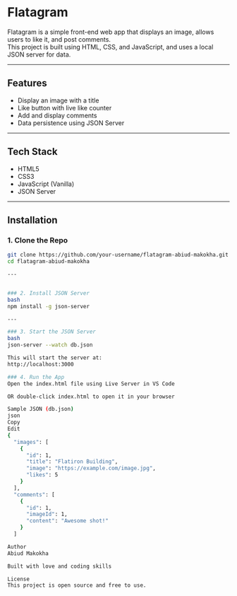 # Flatagram

Flatagram is a simple front-end web app that displays an image, allows users to like it, and post comments.  
This project is built using HTML, CSS, and JavaScript, and uses a local JSON server for data.

---

## Features

- Display an image with a title  
- Like button with live like counter  
- Add and display comments  
- Data persistence using JSON Server

---

## Tech Stack

- HTML5  
- CSS3  
- JavaScript (Vanilla)  
- JSON Server

---

## Installation

### 1. Clone the Repo

```bash
git clone https://github.com/your-username/flatagram-abiud-makokha.git
cd flatagram-abiud-makokha

---


### 2. Install JSON Server
bash
npm install -g json-server

---

### 3. Start the JSON Server
bash
json-server --watch db.json

This will start the server at:
http://localhost:3000

### 4. Run the App
Open the index.html file using Live Server in VS Code

OR double-click index.html to open it in your browser

Sample JSON (db.json)
json
Copy
Edit
{
  "images": [
    {
      "id": 1,
      "title": "Flatiron Building",
      "image": "https://example.com/image.jpg",
      "likes": 5
    }
  ],
  "comments": [
    {
      "id": 1,
      "imageId": 1,
      "content": "Awesome shot!"
    }
  ]

Author
Abiud Makokha

Built with love and coding skills

License
This project is open source and free to use.